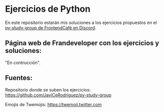 # Ejercicios de Python
En este repositorio estarán mis soluciones a los ejercicios propuestos en el [py-study-group de FrontendCafé en Discord](https://discord.com/invite/3GC6TJd).

## Página web de Frandeveloper con los ejercicios y soluciones:
"En contrucción".

## Fuentes:
Repositorio donde se suben los ejercicios: https://github.com/JaviCeRodriguez/py-study-group

Emojis de Twemojis: https://twemoji.twitter.com
